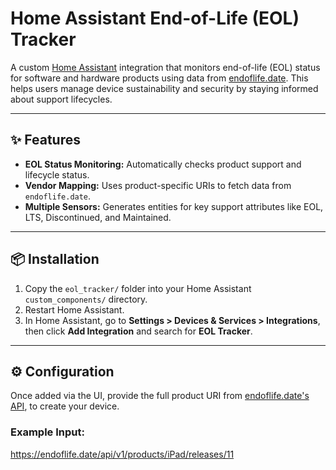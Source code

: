 # Home Assistant End-of-Life (EOL) Tracker

A custom [Home Assistant](https://www.home-assistant.io/) integration that monitors end-of-life (EOL) status for software and hardware products using data from [endoflife.date](https://endoflife.date). This helps users manage device sustainability and security by staying informed about support lifecycles.

---

## ✨ Features

- **EOL Status Monitoring:** Automatically checks product support and lifecycle status.
- **Vendor Mapping:** Uses product-specific URIs to fetch data from `endoflife.date`.
- **Multiple Sensors:** Generates entities for key support attributes like EOL, LTS, Discontinued, and Maintained.

---

## 📦 Installation

1. Copy the `eol_tracker/` folder into your Home Assistant `custom_components/` directory.
2. Restart Home Assistant.
3. In Home Assistant, go to **Settings > Devices & Services > Integrations**, then click **Add Integration** and search for **EOL Tracker**.

---

## ⚙️ Configuration

Once added via the UI, provide the full product URI from [endoflife.date's API](https://endoflife.date/docs/api), to create your device.

### Example Input:
https://endoflife.date/api/v1/products/iPad/releases/11
